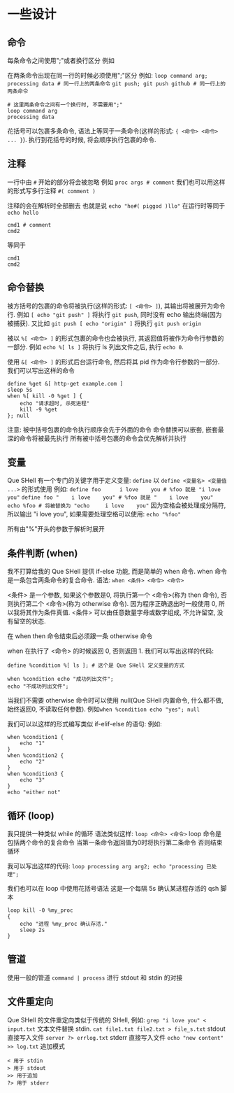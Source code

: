 
# 一些设计

## 命令

每条命令之间使用";"或者换行区分
例如

在两条命令出现在同一行的时候必须使用";"区分
例如:
`loop command arg; processing data # 同一行上的两条命令`
`git push; git push github # 同一行上的两条命令`

```
# 这里两条命令之间有一个换行时, 不需要用";"
loop command arg
processing data
```

花括号可以包裹多条命令, 语法上等同于一条命令(这样的形式: `{ <命令> <命令> ... }`).
执行到花括号的时候, 将会顺序执行包裹的命令.

## 注释

一行中由 `#` 开始的部分将会被忽略
例如 `proc args # comment`
我们也可以用这样的形式写多行注释
`#( comment )`

注释的会在解析时全部删去
也就是说 `echo "he#( piggod )llo"` 在运行时等同于 `echo hello`
```
cmd1 # comment
cmd2
```
等同于
```
cmd1
cmd2
```

## 命令替换

被方括号的包裹的命令将被执行(这样的形式: `[ <命令> ]`),
其输出将被展开为命令行.
例如 `[ echo "git push" ]` 将执行 `git push`,
同时没有 echo 输出终端(因为被捕获).
又比如 `git push [ echo "origin" ]` 将执行 `git push origin`

被以 `%[ <命令> ]` 的形式包裹的命令也会被执行,
其返回值将被作为命令行参数的一部分.
例如 `echo %[ ls ]` 将执行 ls 列出文件之后,
执行 `echo 0`.

使用 `&[ <命令> ]` 的形式后台运行命令,
然后将其 pid 作为命令行参数的一部分.
我们可以写出这样的命令
```
define %get &[ http-get example.com ]
sleep 5s
when %[ kill -0 %get ] {
	echo "请求超时, 杀死进程"
	kill -9 %get
}; null
```

注意: 被中括号包裹的命令执行顺序会先于外面的命令
命令替换可以嵌套, 嵌套最深的命令将被最先执行
所有被中括号包裹的命令会优先解析并执行

## 变量

Que SHell 有一个专门的关键字用于定义变量: `define`
以 `define <变量名> <变量值 ...>` 的形式使用
例如:
`define foo      i love    you # %foo 就是 "i love    you"`
`define foo "    i love    you" # %foo 就是 "    i love    you"`
`echo %foo # 将被替换为 "echo     i love    you"`
因为空格会被处理成分隔符, 所以输出 "i love you", 如果需要处理空格可以使用:
`echo "%foo"`

所有由"%"开头的参数于解析时展开

## 条件判断 (when)

我不打算给我的 Que SHell 提供 if-else 功能, 而是简单的 when 命令.
when 命令是一条包含两条命令的复合命令.
语法: `when <条件> <命令> <命令>`

<条件> 是一个参数, 如果这个参数是0, 将执行第一个 <命令>(称为 then 命令), 否则执行第二个 <命令>(称为 otherwise 命令).
因为程序正确退出时一般使用 0, 所以我将其作为条件真值.
<条件> 可以由任意数量字母或数字组成, 不允许留空, 没有留空的状态.

在 when then 命令结束后必须跟一条 otherwise 命令

when 在执行了 <命令> 的时候返回 0, 否则返回 1.
我们可以写出这样的代码:
```
define %condition %[ ls ]; # 这个是 Que SHell 定义变量的方式

when %condition echo "成功列出文件";
echo "不成功列出文件"; 
```

当我们不需要 otherwise 命令时可以使用 null(Que SHell 内置命令, 什么都不做, 始终返回0, 不读取任何参数).
例如`when %condition echo "yes"; null`

我们可以以这样的形式编写类似 if-elif-else 的语句:
例如:
```
when %condition1 {
	echo "1"
}
when %condition2 {
	echo "2"
}
when %condition3 {
	echo "3"
}
echo "either not"
```

## 循环 (loop)

我只提供一种类似 while 的循环
语法类似这样: `loop <命令> <命令>`
loop 命令是包括两个命令的复合命令
当第一条命令返回值为0时将执行第二条命令
否则结束循环

我可以写出这样的代码:
`loop processing arg arg2; echo "processing 已处理";`

我们也可以在 loop 中使用花括号语法
这是一个每隔 5s 确认某进程存活的 qsh 脚本
```
loop kill -0 %my_proc
{
	echo "进程 %my_proc 确认存活."
	sleep 2s
}
```

## 管道

使用一般的管道 `command | process` 进行 stdout 和 stdin 的对接

## 文件重定向

Que SHell 的文件重定向类似于传统的 SHell,
例如:
`grep "i love you" < input.txt` 文本文件替换 stdin.
`cat file1.txt file2.txt > file_s.txt` stdout 直接写入文件
`server ?> errlog.txt` stderr 直接写入文件
`echo "new content" >> log.txt` 追加模式

```
< 用于 stdin
> 用于 stdout
>> 用于追加
?> 用于 stderr
```
